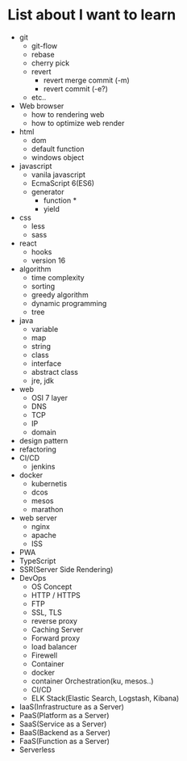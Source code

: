 # List about I want to learn

* git
  * git-flow
  * rebase
  * cherry pick
  * revert
    * revert merge commit (-m)
    * revert commit (-e?)
  * etc..
* Web browser
  * how to rendering web
  * how to optimize web render
* html
  * dom
  * default function
  * windows object
* javascript
  * vanila javascript
  * EcmaScript 6(ES6)
  * generator
    * function *
    * yield
* css
  * less
  * sass
* react
  * hooks
  * version 16
* algorithm
  * time complexity
  * sorting
  * greedy algorithm
  * dynamic programming
  * tree
* java
  * variable
  * map
  * string
  * class
  * interface
  * abstract class
  * jre, jdk
* web
  * OSI 7 layer
  * DNS
  * TCP
  * IP
  * domain
* design pattern
* refactoring
* CI/CD
  * jenkins
* docker
  * kubernetis
  * dcos
  * mesos
  * marathon
* web server
  * nginx
  * apache
  * ISS
* PWA
* TypeScript
* SSR(Server Side Rendering)
* DevOps
  * OS Concept
  * HTTP / HTTPS
  * FTP
  * SSL, TLS
  * reverse proxy
  * Caching Server
  * Forward proxy
  * load balancer
  * Firewell
  * Container
  * docker
  * container Orchestration(ku, mesos..)
  * CI/CD
  * ELK Stack(Elastic Search, Logstash, Kibana)
* IaaS(Infrastructure as a Server)
* PaaS(Platform as a Server)
* SaaS(Service as a Server)
* BaaS(Backend as a Server)
* FaaS(Function as a Server)
* Serverless
